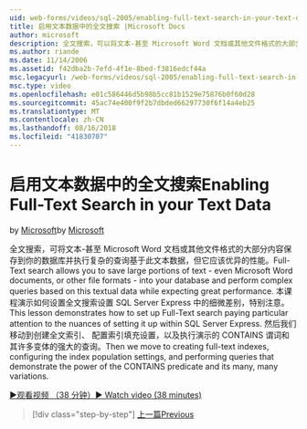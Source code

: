 ```yaml
---
uid: web-forms/videos/sql-2005/enabling-full-text-search-in-your-text-data
title: 启用文本数据中的全文搜索 |Microsoft Docs
author: microsoft
description: 全文搜索，可以将文本-甚至 Microsoft Word 文档或其他文件格式的大部分内容保存到你的数据库并执行复杂 qu....
ms.author: riande
ms.date: 11/14/2006
ms.assetid: f42dba2b-7efd-4f1e-8bed-f3816edcf44a
msc.legacyurl: /web-forms/videos/sql-2005/enabling-full-text-search-in-your-text-data
msc.type: video
ms.openlocfilehash: e01c586446d5b98b5cc81b1529e75876b0f60d28
ms.sourcegitcommit: 45ac74e400f9f2b7dbded66297730f6f14a4eb25
ms.translationtype: MT
ms.contentlocale: zh-CN
ms.lasthandoff: 08/16/2018
ms.locfileid: "41830707"
---
```

<a name="enabling-full-text-search-in-your-text-data"></a><span data-ttu-id="8dfdd-103">启用文本数据中的全文搜索</span><span class="sxs-lookup"><span data-stu-id="8dfdd-103">Enabling Full-Text Search in your Text Data</span></span>
====================
<span data-ttu-id="8dfdd-104">by [Microsoft](https://github.com/microsoft)</span><span class="sxs-lookup"><span data-stu-id="8dfdd-104">by [Microsoft](https://github.com/microsoft)</span></span>

<span data-ttu-id="8dfdd-105">全文搜索，可将文本-甚至 Microsoft Word 文档或其他文件格式的大部分内容保存到你的数据库并执行复杂的查询基于此文本数据，但它应该优异的性能。</span><span class="sxs-lookup"><span data-stu-id="8dfdd-105">Full-Text search allows you to save large portions of text - even Microsoft Word documents, or other file formats - into your database and perform complex queries based on this textual data while expecting great performance.</span></span> <span data-ttu-id="8dfdd-106">本课程演示如何设置全文搜索设置 SQL Server Express 中的细微差别，特别注意。</span><span class="sxs-lookup"><span data-stu-id="8dfdd-106">This lesson demonstrates how to set up Full-Text search paying particular attention to the nuances of setting it up within SQL Server Express.</span></span> <span data-ttu-id="8dfdd-107">然后我们移动到创建全文索引、 配置索引填充设置，以及执行演示的 CONTAINS 谓词和其许多变体的强大的查询。</span><span class="sxs-lookup"><span data-stu-id="8dfdd-107">Then we move to creating full-text indexes, configuring the index population settings, and performing queries that demonstrate the power of the CONTAINS predicate and its many, many variations.</span></span>

[<span data-ttu-id="8dfdd-108">&#9654;观看视频 （38 分钟）</span><span class="sxs-lookup"><span data-stu-id="8dfdd-108">&#9654; Watch video (38 minutes)</span></span>](https://channel9.msdn.com/Blogs/ASP-NET-Site-Videos/enabling-full-text-search-in-your-text-data)

> [!div class="step-by-step"]
> [<span data-ttu-id="8dfdd-109">上一篇</span><span class="sxs-lookup"><span data-stu-id="8dfdd-109">Previous</span></span>](creating-and-using-stored-procedures.md)
